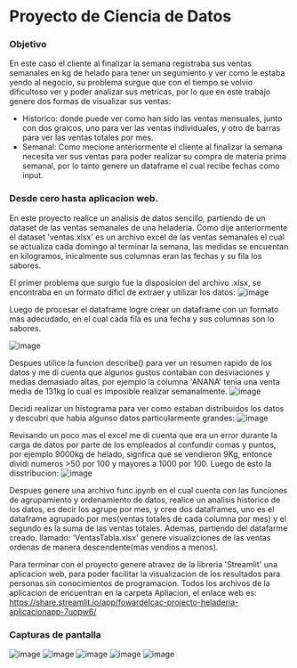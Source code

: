 # Proyecto de Ciencia de Datos

### Objetivo
En este caso el cliente al finalizar la semana registraba sus ventas semanales en kg de helado para tener un segumiento y ver como le estaba yendo al negocio, su problema surgue que con el tiempo se volvio dificultoso ver y poder analizar sus metricas, por lo que en este trabajo genere dos formas de visualizar sus ventas:
  - Historico: donde puede ver como han sido las ventas mensuales, junto con dos graicos, uno para ver las ventas individuales, y otro de barras para ver las ventas totales por mes.
  - Semanal: Como mecione anteriormente el cliente al finalizar la semana necesita ver sus ventas para poder  realizar su compra de materia prima semanal, por lo tanto genere un dataframe el cual recibe fechas como input.
 
### Desde cero hasta aplicacion web.
En este proyecto realice un analisis de datos sencillo, partiendo de un dataset de las ventas semanales de una heladeria. Como dije anteriormente el dataset 'ventas.xlsx' es un archivo excel de las ventas semanales el cual se actualiza cada domingo al terminar la semana, las medidas se encuentan en kilogramos, inicalmente sus columnas eran las fechas y su fila los sabores.

El primer problema que surgio fue la disposicion del archivo .xlsx, se encontraba en un formato dificl de extraer y utilizar los datos:
![image](https://user-images.githubusercontent.com/70445613/222978117-93158d8a-c274-47f6-9770-94cc3b7a7cf4.png)

Luego de procesar el dataframe logre crear un dataframe con un formato mas adecudado, en el cual cada fila es una fecha y sus columnas son lo sabores.
  
![image](https://user-images.githubusercontent.com/70445613/222978139-fab68d50-a659-4e48-a530-cbdf3a951792.png)

Despues utilice la funcion describe() para ver un resumen rapido de los datos y me di cuenta que algunos gustos contaban con desviaciones y medias demasiado altas, por ejemplo la columna 'ANANA' tenia una venta media de 131kg lo cual es imposible realizar semanalmente. 
![image](https://user-images.githubusercontent.com/70445613/222978162-6590dba0-f8d3-4b2d-aebb-1051dec37bf5.png)

Decidi realizar un histograma para ver como estaban distribuidos los datos y descubri que habia algunso datos particularmente grandes:
  ![image](https://user-images.githubusercontent.com/70445613/222977673-6841fe6f-c68e-453c-8103-26e314a64813.png)

Revisando un poco mas el excel me di cuenta que era un error durante la carga de datos por parte de los empleados al confundir comas y puntos, por ejemplo 9000kg de helado, signfica que se vendieron 9Kg, entonce dividi numeros >50 por 100 y mayores a 1000 por 100.
Luego de esto la disstribucion: 
![image](https://user-images.githubusercontent.com/70445613/222977782-417262a4-c885-43e9-8078-a4c2d529c0e4.png)

Despues genere una archivo func.ipynb en el cual cuenta con las funciones de agrupamiento y ordenamiento de datos, realice un analisis historico de los datos, es decir los agrupe por mes, y cree dos dataframes, uno es el dataframe agrupado por mes(ventas totales de cada columna por mes) y el segundo es la suma de las ventas totales. Ademas, partiendo del datafarme  creado, llamado: 'VentasTabla.xlsx' genere visualizciones de las ventas ordenas de manera descendente(mas vendios a menos).

Para terminar con el proyecto genere atravez de la libreria 'Streamlit' una aplicacion web,  para poder facilitar la visualizacion de los resultados para personas sin conocimientos de programacion. Todos los archivos de la aplicacion de encuentran en la carpeta Apliacion, el enlace web es: https://share.streamlit.io/app/fowardelcac-projecto-heladeria-aplicacionapp-7uopw6/

### Capturas de pantalla
![image](https://user-images.githubusercontent.com/70445613/229180413-714b50ff-ad1f-49a9-9df0-7e514d34c604.png)
![image](https://user-images.githubusercontent.com/70445613/229180603-6dcb485e-c231-4c7a-8daf-4d617fa1e535.png)
![image](https://user-images.githubusercontent.com/70445613/229180647-d5c51dc3-f811-41c6-8019-28e94cbeb404.png)
![image](https://user-images.githubusercontent.com/70445613/229180899-d677cb6f-91d0-4099-abaa-a385d753a1ab.png)
![image](https://user-images.githubusercontent.com/70445613/229180354-d1eef535-bb56-4083-8a5c-c4db6128e60d.png)
